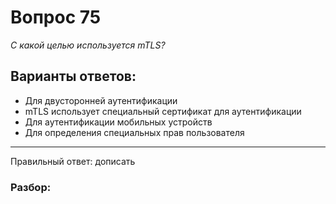 # Вопрос 75
_C какой целью используется mTLS?_

## Варианты ответов:

- Для двусторонней аутентификации
- mTLS использует специальный сертификат для аутентификации
- Для аутентификации мобильных устройств
- Для определения специальных прав пользователя

___

Правильный ответ: дописать

### Разбор: